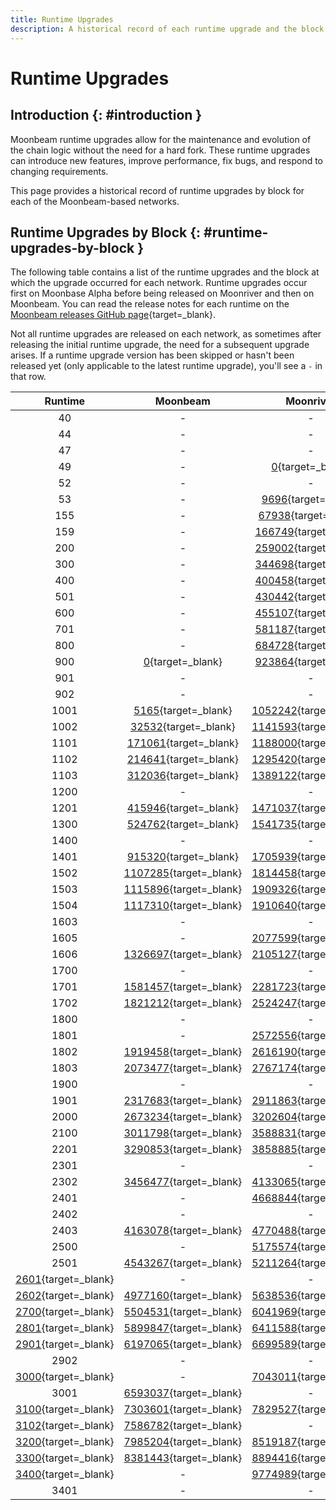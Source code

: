 ```yaml
---
title: Runtime Upgrades
description: A historical record of each runtime upgrade and the block at which the runtime was executed for Moonbeam, Moonriver, and the Moonbase Alpha TestNet.
---
```


# Runtime Upgrades

## Introduction {: #introduction }

Moonbeam runtime upgrades allow for the maintenance and evolution of the chain logic without the need for a hard fork. These runtime upgrades can introduce new features, improve performance, fix bugs, and respond to changing requirements.

This page provides a historical record of runtime upgrades by block for each of the Moonbeam-based networks.

## Runtime Upgrades by Block {: #runtime-upgrades-by-block }

The following table contains a list of the runtime upgrades and the block at which the upgrade occurred for each network. Runtime upgrades occur first on Moonbase Alpha before being released on Moonriver and then on Moonbeam. You can read the release notes for each runtime on the [Moonbeam releases GitHub page](https://github.com/moonbeam-foundation/moonbeam/releases){target=\_blank}.

Not all runtime upgrades are released on each network, as sometimes after releasing the initial runtime upgrade, the need for a subsequent upgrade arises. If a runtime upgrade version has been skipped or hasn't been released yet (only applicable to the latest runtime upgrade), you'll see a `-` in that row.


|                                         Runtime                                          |                               Moonbeam                               |                               Moonriver                               |                             Moonbase Alpha                             |
|:----------------------------------------------------------------------------------------:|:--------------------------------------------------------------------:|:---------------------------------------------------------------------:|:----------------------------------------------------------------------:|
|                                            40                                            |                                  -                                   |                                   -                                   |        [0](https://moonbase.subscan.io/block/0){target=\_blank}        |
|                                            44                                            |                                  -                                   |                                   -                                   |   [142863](https://moonbase.subscan.io/block/142863){target=\_blank}   |
|                                            47                                            |                                  -                                   |                                   -                                   |   [209144](https://moonbase.subscan.io/block/209144){target=\_blank}   |
|                                            49                                            |                                  -                                   |       [0](https://moonriver.subscan.io/block/0){target=\_blank}       |                                   -                                    |
|                                            52                                            |                                  -                                   |                                   -                                   |   [238827](https://moonbase.subscan.io/block/238827){target=\_blank}   |
|                                            53                                            |                                  -                                   |    [9696](https://moonriver.subscan.io/block/9696){target=\_blank}    |                                   -                                    |
|                                           155                                            |                                  -                                   |   [67938](https://moonriver.subscan.io/block/67938){target=\_blank}   |   [278703](https://moonbase.subscan.io/block/278703){target=\_blank}   |
|                                           159                                            |                                  -                                   |  [166749](https://moonriver.subscan.io/block/166749){target=\_blank}  |   [383465](https://moonbase.subscan.io/block/383465){target=\_blank}   |
|                                           200                                            |                                  -                                   |  [259002](https://moonriver.subscan.io/block/259002){target=\_blank}  |   [457614](https://moonbase.subscan.io/block/457614){target=\_blank}   |
|                                           300                                            |                                  -                                   |  [344698](https://moonriver.subscan.io/block/344698){target=\_blank}  |   [485543](https://moonbase.subscan.io/block/485543){target=\_blank}   |
|                                           400                                            |                                  -                                   |  [400458](https://moonriver.subscan.io/block/400458){target=\_blank}  |   [610935](https://moonbase.subscan.io/block/610935){target=\_blank}   |
|                                           501                                            |                                  -                                   |  [430442](https://moonriver.subscan.io/block/430442){target=\_blank}  |   [653692](https://moonbase.subscan.io/block/653692){target=\_blank}   |
|                                           600                                            |                                  -                                   |  [455107](https://moonriver.subscan.io/block/455107){target=\_blank}  |   [675176](https://moonbase.subscan.io/block/675176){target=\_blank}   |
|                                           701                                            |                                  -                                   |  [581187](https://moonriver.subscan.io/block/581187){target=\_blank}  |   [797200](https://moonbase.subscan.io/block/797200){target=\_blank}   |
|                                           800                                            |                                  -                                   |  [684728](https://moonriver.subscan.io/block/684728){target=\_blank}  |   [915684](https://moonbase.subscan.io/block/915684){target=\_blank}   |
|                                           900                                            |       [0](https://moonbeam.subscan.io/block/0){target=\_blank}       |  [923864](https://moonriver.subscan.io/block/923864){target=\_blank}  |  [1075626](https://moonbase.subscan.io/block/1075626){target=\_blank}  |
|                                           901                                            |                                  -                                   |                                   -                                   |  [1130271](https://moonbase.subscan.io/block/1130271){target=\_blank}  |
|                                           902                                            |                                  -                                   |                                   -                                   |  [1175311](https://moonbase.subscan.io/block/1175311){target=\_blank}  |
|                                           1001                                           |    [5165](https://moonbeam.subscan.io/block/5165){target=\_blank}    | [1052242](https://moonriver.subscan.io/block/1052242){target=\_blank} |  [1285916](https://moonbase.subscan.io/block/1285916){target=\_blank}  |
|                                           1002                                           |   [32532](https://moonbeam.subscan.io/block/32532){target=\_blank}   | [1141593](https://moonriver.subscan.io/block/1141593){target=\_blank} |  [1396972](https://moonbase.subscan.io/block/1396972){target=\_blank}  |
|                                           1101                                           |  [171061](https://moonbeam.subscan.io/block/171061){target=\_blank}  | [1188000](https://moonriver.subscan.io/block/1188000){target=\_blank} |  [1426319](https://moonbase.subscan.io/block/1426319){target=\_blank}  |
|                                           1102                                           |  [214641](https://moonbeam.subscan.io/block/214641){target=\_blank}  | [1295420](https://moonriver.subscan.io/block/1295420){target=\_blank} |  [1517440](https://moonbase.subscan.io/block/1517440){target=\_blank}  |
|                                           1103                                           |  [312036](https://moonbeam.subscan.io/block/312036){target=\_blank}  | [1389122](https://moonriver.subscan.io/block/1389122){target=\_blank} |  [1591913](https://moonbase.subscan.io/block/1591913){target=\_blank}  |
|                                           1200                                           |                                  -                                   |                                   -                                   |  [1648994](https://moonbase.subscan.io/block/1648994){target=\_blank}  |
|                                           1201                                           |  [415946](https://moonbeam.subscan.io/block/415946){target=\_blank}  | [1471037](https://moonriver.subscan.io/block/1471037){target=\_blank} |  [1679619](https://moonbase.subscan.io/block/1679619){target=\_blank}  |
|                                           1300                                           |  [524762](https://moonbeam.subscan.io/block/524762){target=\_blank}  | [1541735](https://moonriver.subscan.io/block/1541735){target=\_blank} |  [1761128](https://moonbase.subscan.io/block/1761128){target=\_blank}  |
|                                           1400                                           |                                  -                                   |                                   -                                   |  [1962557](https://moonbase.subscan.io/block/1962557){target=\_blank}  |
|                                           1401                                           |  [915320](https://moonbeam.subscan.io/block/915320){target=\_blank}  | [1705939](https://moonriver.subscan.io/block/1705939){target=\_blank} |  [1967358](https://moonbase.subscan.io/block/1967358){target=\_blank}  |
|                                           1502                                           | [1107285](https://moonbeam.subscan.io/block/1107285){target=\_blank} | [1814458](https://moonriver.subscan.io/block/1814458){target=\_blank} |  [2112058](https://moonbase.subscan.io/block/2112058){target=\_blank}  |
|                                           1503                                           | [1115896](https://moonbeam.subscan.io/block/1115896){target=\_blank} | [1909326](https://moonriver.subscan.io/block/1909326){target=\_blank} |  [2220736](https://moonbase.subscan.io/block/2220736){target=\_blank}  |
|                                           1504                                           | [1117310](https://moonbeam.subscan.io/block/1117310){target=\_blank} | [1910640](https://moonriver.subscan.io/block/1910640){target=\_blank} |  [2221773](https://moonbase.subscan.io/block/2221773){target=\_blank}  |
|                                           1603                                           |                                  -                                   |                                   -                                   |  [2285347](https://moonbase.subscan.io/block/2285347){target=\_blank}  |
|                                           1605                                           |                                  -                                   | [2077599](https://moonriver.subscan.io/block/2077599){target=\_blank} |  [2318567](https://moonbase.subscan.io/block/2318567){target=\_blank}  |
|                                           1606                                           | [1326697](https://moonbeam.subscan.io/block/1326697){target=\_blank} | [2105127](https://moonriver.subscan.io/block/2105127){target=\_blank} |  [2379759](https://moonbase.subscan.io/block/2379759){target=\_blank}  |
|                                           1700                                           |                                  -                                   |                                   -                                   |  [2529736](https://moonbase.subscan.io/block/2529736){target=\_blank}  |
|                                           1701                                           | [1581457](https://moonbeam.subscan.io/block/1581457){target=\_blank} | [2281723](https://moonriver.subscan.io/block/2281723){target=\_blank} |  [2534200](https://moonbase.subscan.io/block/2534200){target=\_blank}  |
|                                           1702                                           | [1821212](https://moonbeam.subscan.io/block/1821212){target=\_blank} | [2524247](https://moonriver.subscan.io/block/2524247){target=\_blank} |                                   -                                    |
|                                           1800                                           |                                  -                                   |                                   -                                   |  [2748786](https://moonbase.subscan.io/block/2748786){target=\_blank}  |
|                                           1801                                           |                                  -                                   | [2572556](https://moonriver.subscan.io/block/2572556){target=\_blank} |  [2830542](https://moonbase.subscan.io/block/2830542){target=\_blank}  |
|                                           1802                                           | [1919458](https://moonbeam.subscan.io/block/1919458){target=\_blank} | [2616190](https://moonriver.subscan.io/block/2616190){target=\_blank} |  [2879403](https://moonbase.subscan.io/block/2879403){target=\_blank}  |
|                                           1803                                           | [2073477](https://moonbeam.subscan.io/block/2073477){target=\_blank} | [2767174](https://moonriver.subscan.io/block/2767174){target=\_blank} |  [3004714](https://moonbase.subscan.io/block/3004714){target=\_blank}  |
|                                           1900                                           |                                  -                                   |                                   -                                   |  [3069635](https://moonbase.subscan.io/block/3069635){target=\_blank}  |
|                                           1901                                           | [2317683](https://moonbeam.subscan.io/block/2317683){target=\_blank} | [2911863](https://moonriver.subscan.io/block/2911863){target=\_blank} |  [3073562](https://moonbase.subscan.io/block/3073562){target=\_blank}  |
|                                           2000                                           | [2673234](https://moonbeam.subscan.io/block/2673234){target=\_blank} | [3202604](https://moonriver.subscan.io/block/3202604){target=\_blank} |  [3310369](https://moonbase.subscan.io/block/3310369){target=\_blank}  |
|                                           2100                                           | [3011798](https://moonbeam.subscan.io/block/3011798){target=\_blank} | [3588831](https://moonriver.subscan.io/block/3588831){target=\_blank} |  [3609708](https://moonbase.subscan.io/block/3609708){target=\_blank}  |
|                                           2201                                           | [3290853](https://moonbeam.subscan.io/block/3290853){target=\_blank} | [3858885](https://moonriver.subscan.io/block/3858885){target=\_blank} |  [3842850](https://moonbase.subscan.io/block/3842850){target=\_blank}  |
|                                           2301                                           |                                  -                                   |                                   -                                   |  [4172407](https://moonbase.subscan.io/block/4172407){target=\_blank}  |
|                                           2302                                           | [3456477](https://moonbeam.subscan.io/block/3456477){target=\_blank} | [4133065](https://moonriver.subscan.io/block/4133065){target=\_blank} |  [4193323](https://moonbase.subscan.io/block/4193323){target=\_blank}  |
|                                           2401                                           |                                  -                                   | [4668844](https://moonriver.subscan.io/block/4668844){target=\_blank} |  [4591616](https://moonbase.subscan.io/block/4591616){target=\_blank}  |
|                                           2402                                           |                                  -                                   |                                   -                                   |  [4772817](https://moonbase.subscan.io/block/4772817){target=\_blank}  |
|                                           2403                                           | [4163078](https://moonbeam.subscan.io/block/4163078){target=\_blank} | [4770488](https://moonriver.subscan.io/block/4770488){target=\_blank} |  [4804425](https://moonbase.subscan.io/block/4804425){target=\_blank}  |
|                                           2500                                           |                                  -                                   | [5175574](https://moonriver.subscan.io/block/5175574){target=\_blank} |  [5053547](https://moonbase.subscan.io/block/5053547){target=\_blank}  |
|                                           2501                                           | [4543267](https://moonbeam.subscan.io/block/4543267){target=\_blank} | [5211264](https://moonriver.subscan.io/block/5211264){target=\_blank} |  [5194594](https://moonbase.subscan.io/block/5194594){target=\_blank}  |
| [2601](https://forum.moonbeam.network/t/runtime-rt2600-schedule/1372/5){target=\_blank}  |                                  -                                   |                                   -                                   |  [5474345](https://moonbase.subscan.io/block/5474345){target=\_blank}  |
| [2602](https://forum.moonbeam.network/t/runtime-rt2600-schedule/1372/13){target=\_blank} | [4977160](https://moonbeam.subscan.io/block/4977160){target=\_blank} | [5638536](https://moonriver.subscan.io/block/5638536){target=\_blank} |  [5576588](https://moonbase.subscan.io/block/5576588){target=\_blank}  |
| [2700](https://forum.moonbeam.network/t/runtime-rt2700-schedule/1441/3){target=\_blank}  | [5504531](https://moonbeam.subscan.io/block/5504531){target=\_blank} | [6041969](https://moonriver.subscan.io/block/6041969){target=\_blank} |  [5860584](https://moonbase.subscan.io/block/5860584){target=\_blank}  |
| [2801](https://forum.moonbeam.network/t/runtime-rt2801-schedule/1616/4){target=\_blank}  | [5899847](https://moonbeam.subscan.io/block/5899847){target=\_blank} | [6411588](https://moonriver.subscan.io/block/6411588){target=\_blank} |  [6209638](https://moonbase.subscan.io/block/6209638){target=\_blank}  |
| [2901](https://forum.moonbeam.network/t/runtime-rt2901-schedule/1695/3){target=\_blank}  | [6197065](https://moonbeam.subscan.io/block/6197065){target=\_blank} | [6699589](https://moonriver.subscan.io/block/6699589){target=\_blank} |  [6710531](https://moonbase.subscan.io/block/6710531){target=\_blank}  |
|                                           2902                                           |                                  -                                   |                                   -                                   |  [6732678](https://moonbase.subscan.io/block/6732678){target=\_blank}  |
| [3000](https://forum.moonbeam.network/t/runtime-rt3000-schedule/1752/2){target=\_blank}  |                                  -                                   | [7043011](https://moonriver.subscan.io/block/7043011){target=\_blank} |  [7299818](https://moonbase.subscan.io/block/7299818){target=\_blank}  |
|                                           3001                                           | [6593037](https://moonbeam.subscan.io/block/6593037){target=\_blank} |                                   -                                   |                                   -                                    |
|  [3100](https://forum.moonbeam.network/t/runtime-rt3100-schedule/1801){target=\_blank}   | [7303601](https://moonbeam.subscan.io/block/7303601){target=\_blank} | [7829527](https://moonriver.subscan.io/block/7829527){target=\_blank} |  [8034666](https://moonbase.subscan.io/block/8034666){target=\_blank}  |
| [3102](https://forum.moonbeam.network/t/runtime-rt3100-schedule/1801/10){target=\_blank} | [7586782](https://moonbeam.subscan.io/block/7586782){target=\_blank} |                                   -                                   |                                   -                                    |
|  [3200](https://forum.moonbeam.network/t/runtime-rt3200-schedule/1881){target=\_blank}   | [7985204](https://moonbeam.subscan.io/block/7985204){target=\_blank} | [8519187](https://moonriver.subscan.io/block/8519187){target=\_blank} |  [8722328](https://moonbase.subscan.io/block/8722328){target=\_blank}  |
|  [3300](https://forum.moonbeam.network/t/runtime-rt3300-schedule/1897){target=\_blank}   | [8381443](https://moonbeam.subscan.io/block/8381443){target=\_blank} | [8894416](https://moonriver.subscan.io/block/8894416){target=\_blank} |  [9062316](https://moonbase.subscan.io/block/9062316){target=\_blank}  |
|  [3400](https://forum.moonbeam.network/t/runtime-rt3400-schedule/1954){target=\_blank}   |                                  -                                   | [9774989](https://moonriver.subscan.io/block/9774989){target=\_blank} |  [9830392](https://moonbase.subscan.io/block/9830392){target=\_blank}  |
|                                           3401                                           |                                  -                                   |                                   -                                   | [10422450](https://moonbase.subscan.io/block/10422450){target=\_blank} |